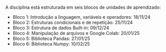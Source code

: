 A disciplina está estruturada em seis blocos de unidades de aprendizado:  
- Bloco 1: Introdução a linguagem, variáveis e operadores: 18/11/24  
- Bloco 2: Estruturas condicionais e de repetição: 25/11/24  
- Bloco 3: Estrutura de dados Built-in: 09/12/24  
- Bloco 4: Manipulação de arquivos e Google Colab: 20/01/25  
- Bloco 5: Biblioteca Pandas: 27/01/25  
- Bloco 6: Biblioteca Numpy: 10/02/25